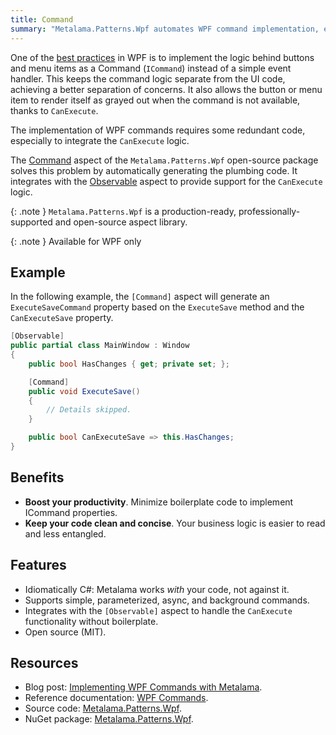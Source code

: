```yaml
---
title: Command
summary: "Metalama.Patterns.Wpf automates WPF command implementation, enhancing productivity by reducing boilerplate code and supporting `CanExecute` logic."
---
```


One of the [best practices](https://blog.postsharp.net/wpf-best-practices-2024) in WPF is to implement the logic behind
buttons and menu items as a Command (`ICommand`) instead of a simple event handler. This keeps the command logic
separate from the UI code, achieving a better separation of concerns. It also allows the button or menu item to render
itself as grayed out when the command is not available, thanks to `CanExecute`.

The implementation of WPF commands requires some redundant code, especially to integrate the `CanExecute` logic.

The [Command](https://doc.postsharp.net/metalama/patterns/wpf/command) aspect of the `Metalama.Patterns.Wpf` open-source
package solves this problem by automatically generating the plumbing code. It integrates with
the [Observable](https://doc.postsharp.net/metalama/patterns/observability) aspect to provide support for the
`CanExecute` logic.

{: .note }
`Metalama.Patterns.Wpf` is a production-ready, professionally-supported and open-source aspect library. <i class="supported no-tooltip"></i>

{: .note }
Available for WPF only


## Example

In the following example, the `[Command]` aspect will generate an `ExecuteSaveCommand` property based on the
`ExecuteSave` method and the `CanExecuteSave` property.

```csharp
[Observable]
public partial class MainWindow : Window
{
    public bool HasChanges { get; private set; };

    [Command]
    public void ExecuteSave()
    {
        // Details skipped.
    }

    public bool CanExecuteSave => this.HasChanges;
}
```

## Benefits

* **Boost your productivity**. Minimize boilerplate code to implement ICommand properties.
* **Keep your code clean and concise**. Your business logic is easier to read and less entangled.

## Features

* Idiomatically C#: Metalama works _with_ your code, not against it.
* Supports simple, parameterized, async, and background commands.
* Integrates with the `[Observable]` aspect to handle the `CanExecute` functionality without boilerplate.
* Open source (MIT).

## Resources

* Blog post: [Implementing WPF Commands with Metalama](https://blog.postsharp.net/wpf-command-metalama).
* Reference documentation: [WPF Commands](https://doc.postsharp.net/metalama/patterns/wpf/command).
* Source
  code: [Metalama.Patterns.Wpf](https://github.com/postsharp/Metalama.Patterns/tree/HEAD/src/Metalama.Patterns.Wpf).
* NuGet package: [Metalama.Patterns.Wpf](https://www.nuget.org/packages/Metalama.Patterns.Wpf).


